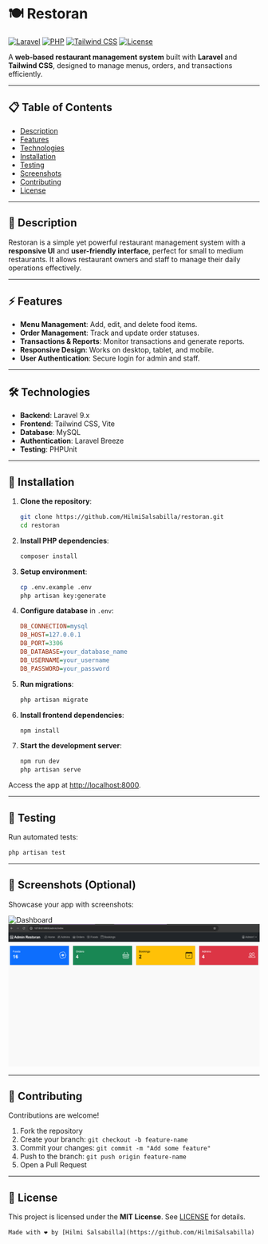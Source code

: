 # 🍽️ Restoran

[![Laravel](https://img.shields.io/badge/Laravel-9.x-red)](https://laravel.com/) 
[![PHP](https://img.shields.io/badge/PHP-8.x-blue)](https://www.php.net/) 
[![Tailwind CSS](https://img.shields.io/badge/TailwindCSS-3.x-teal)](https://tailwindcss.com/)
[![License](https://img.shields.io/badge/License-MIT-green)](LICENSE)

A **web-based restaurant management system** built with **Laravel** and **Tailwind CSS**, designed to manage menus, orders, and transactions efficiently.

---

## 📋 Table of Contents

- [Description](#description)  
- [Features](#features)  
- [Technologies](#technologies)  
- [Installation](#installation)  
- [Testing](#testing)  
- [Screenshots](#screenshots-optional)  
- [Contributing](#contributing)  
- [License](#license)

---

## 📝 Description

Restoran is a simple yet powerful restaurant management system with a **responsive UI** and **user-friendly interface**, perfect for small to medium restaurants. It allows restaurant owners and staff to manage their daily operations effectively.

---

## ⚡ Features

- **Menu Management**: Add, edit, and delete food items.  
- **Order Management**: Track and update order statuses.  
- **Transactions & Reports**: Monitor transactions and generate reports.  
- **Responsive Design**: Works on desktop, tablet, and mobile.  
- **User Authentication**: Secure login for admin and staff.

---

## 🛠️ Technologies

- **Backend**: Laravel 9.x  
- **Frontend**: Tailwind CSS, Vite  
- **Database**: MySQL  
- **Authentication**: Laravel Breeze  
- **Testing**: PHPUnit

---

## 🚀 Installation

1. **Clone the repository**:

   ```bash
   git clone https://github.com/HilmiSalsabilla/restoran.git
   cd restoran
   ````

2. **Install PHP dependencies**:

   ```bash
   composer install
   ```

3. **Setup environment**:

   ```bash
   cp .env.example .env
   php artisan key:generate
   ```

4. **Configure database** in `.env`:

   ```ini
   DB_CONNECTION=mysql
   DB_HOST=127.0.0.1
   DB_PORT=3306
   DB_DATABASE=your_database_name
   DB_USERNAME=your_username
   DB_PASSWORD=your_password
   ```

5. **Run migrations**:

   ```bash
   php artisan migrate
   ```

6. **Install frontend dependencies**:

   ```bash
   npm install
   ```

7. **Start the development server**:

   ```bash
   npm run dev
   php artisan serve
   ```

Access the app at [http://localhost:8000](http://localhost:8000).

---

## 🧪 Testing

Run automated tests:

   ```bash
   php artisan test
   ```

---

## 📸 Screenshots (Optional)

Showcase your app with screenshots:

![Dashboard](screenshots/dashboard.png)
![Admin Management](screenshots/admin-page.png)

---

## 🤝 Contributing

Contributions are welcome!

1. Fork the repository
2. Create your branch: `git checkout -b feature-name`
3. Commit your changes: `git commit -m "Add some feature"`
4. Push to the branch: `git push origin feature-name`
5. Open a Pull Request

---

## 📄 License

This project is licensed under the **MIT License**. See [LICENSE](LICENSE) for details.

```
Made with ❤️ by [Hilmi Salsabilla](https://github.com/HilmiSalsabilla)

